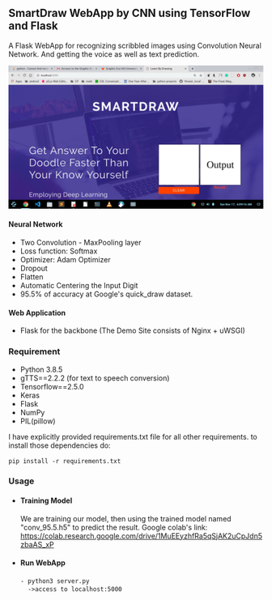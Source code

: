 ﻿## SmartDraw WebApp by CNN using TensorFlow and Flask
A Flask WebApp for recognizing scribbled images using Convolution Neural Network. And getting the voice as well as text prediction.

![gif](./demo_snapshots/snapshots.gif)


#### Neural Network
  
- Two Convolution - MaxPooling layer
- Loss function: Softmax 
- Optimizer: Adam Optimizer
- Dropout
- Flatten
- Automatic Centering the Input Digit
- 95.5% of accuracy at Google's quick_draw dataset.


#### Web Application

- Flask for the backbone (The Demo Site consists of Nginx + uWSGI)

### Requirement
- Python 3.8.5
- gTTS==2.2.2  (for text to speech conversion)
- Tensorflow==2.5.0
- Keras 
- Flask
- NumPy
- PIL(pillow)

I have explicitly provided requirements.txt file for all other requirements.
to install those dependencies do:
```
pip install -r requirements.txt
```

### Usage

- #### Training Model
	We are training our model, then using the trained model named "conv_95.5.h5" to predict the result.
	Google colab's link: https://colab.research.google.com/drive/1MuEEyzhfRa5qSjAK2uCpJdn5zbaAS_xP

- #### Run WebApp
  ```
  - python3 server.py
    ->access to localhost:5000
  ```
  

